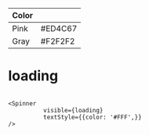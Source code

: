 | Color         |               |
| ------------- | ------------- |
| Pink  | #ED4C67  |
| Gray  | #F2F2F2  |

# loading
```

```
```
<Spinner
          visible={loading}
          textStyle={{color: '#FFF',}}
/>
```